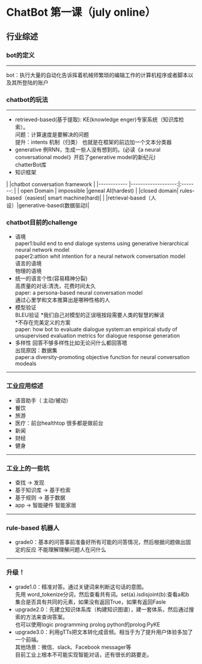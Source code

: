 # ChatBot 第一课（july online）
## 行业综述
### bot的定义
------
bot：执行大量的自动化告诉挥着机械师繁琐的编辑工作的计算机程序或者脚本以及其所登陆的账户
### chatbot的玩法
-------
- retrieved-based(基于提取): KE(knowledge enger)专家系统（知识库检索）。<br/>
  问题：计算速度是要解决的问题<br/>
  提升：intents 机制（归类） 也就是在框架的前边加一个文本分类器
- generative 例RNN，生成一些人没有想到的。(必读《a neural conversational model》开启了generative model的新纪元)<br/>
  chatterBot库 
- 知识框架<br/>

|             |chatbot conversation framework     |
|------------ |-------------------:|:-------:     |
| open Domain | impossible         |geneal AI(hardest) |
|closed domain| rules-based（easiest| smart machine(hard)|
|             |retrieval-based（人设）|generative-based(数据驱动)|

### chatbot目前的challenge
- 语境 <br/>
  paper1:build end to end dialoge systems using generative hierarchical neural network model<br/> 
  paper2:attion whit intention for a neural network conversation model <br/>
  语言的语境<br/>
  物理的语境
- 统一的语言个性(容易精神分裂)<br/>
  高质量的对话:清洗，花费时间太久<br/>
  paper: a persona-based neural conversation model<br/>
  通过心里学和文本推算出是哪种性格的人
- 模型验证<br/>  BLEU验证
  *我们自己对模型的正误哦按段需要人类的智慧的解读<br/>
  *不存在完美定义的方案<br/>
   paper: how bot to evaluate dialogue system:an empirical study of unsupervised evaluation metrics for dialogue response generation
- 多样性 回答不够多样性比如无论问什么都回答嗯<br/>
  出现原因：数据集<br/>
  paper:a diversity-promoting objective function for neural conversation modeals

-----
### 工业应用综述
- 语音助手（ 主动/被动）
- 餐饮
- 旅游
- 医疗：前台healthtop 很多都是做前台
- 新闻 
- 财经
- 健身

-----
### 工业上的一些坑
- 查找 -> 发现
- 基于知识库 -> 基于检索
- 基于规则 -> 基于数据
- app -> 智能硬件 智能家居

-----
### rule-based 机器人
- grade0：基本的问答事前准备好所有可能的问答情况，然后根据问题做出固定的反应
  不能理解理解问题人在问什么

-----
### 升级！	
- grade1.0：精准对答。通过关键词来判断这句话的意图。<br/>
  先用 word_tokenize分词，然后查看共有词。set(a).isdisjoint(b):查看a和b 集合是否具有共同的元素，如果没有返回True，如果有返回Fasle
- upgrade2.0：先建立知识体系库（构建知识图谱），建一套体系，然后通过搜索的方法来查询答案。<br/>
  也可以使用logic programming  prolog python的prolog:PyKE
- upgrade3.0：利用gTTs把文本转化成音频。相当于为了提升用户体验多加了一个前端。<br/>
  其他场景：微信、slack、Facebook messager等<br/>
  目前工业上根本不可能实现智能对话，还有很长的路要走。



